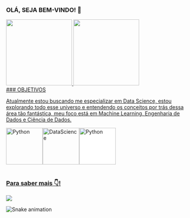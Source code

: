 ### OLÁ, SEJA BEM-VINDO! 👋

<div>
   <a href="https://github.com/vitorlopes523">
   <img height="180em" src="https://github-readme-stats.vercel.app/api?username=vitorlopes523&show_icons=true&theme=tokyonight&include_all_commits=true&count_private=true"/>
   <img height="180em" src="https://github-readme-stats.vercel.app/api/top-langs/?username=vitorlopes523&layout=compact&langs_count=6&theme=tokyonight"/>

</div>
### OBJETIVOS


Atualmente estou buscando me especializar em Data Science, estou explorando todo esse universo e entendendo os conceitos por trás dessa área tão fantástica, meu foco está em Machine Learning, Engenharia de Dados e Ciência de Dados.
<div style="display: flex", "gap: 16px"><br>
  <img align="center" alt="Python" height="100" width="100" src="https://www.svgrepo.com/show/376344/python.svg">
   <img align="center" alt="DataScience" height="100" width="100" src="https://cdn-icons-png.flaticon.com/512/4824/4824797.png">
  <img align="center" alt="Python" height="100" width="100" src="https://github.com/user-attachments/assets/779d1c76-f716-4a9d-a8d2-3d8ecf8f8883" style="background:white;">
</div>
 
 <br>
 
  ### Para saber mais 👇!
<div> 
  <a href="https://www.linkedin.com/in/vitor-lopes-657261230/" target="_blank"><img src="https://img.shields.io/badge/-LinkedIn-%230077B5?style=for-the-badge&logo=linkedin&logoColor=white" target="_blank"></a>
 
  ![Snake animation](https://github.com/vitorlopes523/vitorlopes523/blob/output/github-contribution-grid-snake.svg)

</div>
